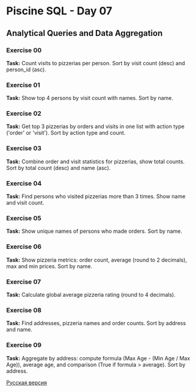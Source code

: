 # Piscine SQL - Day 07

## Analytical Queries and Data Aggregation

### Exercise 00
**Task:** Count visits to pizzerias per person. Sort by visit count (desc) and person_id (asc).

### Exercise 01
**Task:** Show top 4 persons by visit count with names. Sort by name.

### Exercise 02
**Task:** Get top 3 pizzerias by orders and visits in one list with action type ('order' or 'visit'). Sort by action type and count.

### Exercise 03
**Task:** Combine order and visit statistics for pizzerias, show total counts. Sort by total count (desc) and name (asc).

### Exercise 04
**Task:** Find persons who visited pizzerias more than 3 times. Show name and visit count.

### Exercise 05
**Task:** Show unique names of persons who made orders. Sort by name.

### Exercise 06
**Task:** Show pizzeria metrics: order count, average (round to 2 decimals), max and min prices. Sort by name.

### Exercise 07
**Task:** Calculate global average pizzeria rating (round to 4 decimals).

### Exercise 08
**Task:** Find addresses, pizzeria names and order counts. Sort by address and name.

### Exercise 09
**Task:** Aggregate by address: compute formula (Max Age - (Min Age / Max Age)), average age, and comparison (True if formula > average). Sort by address.

[Русская версия](README_RUS.md)